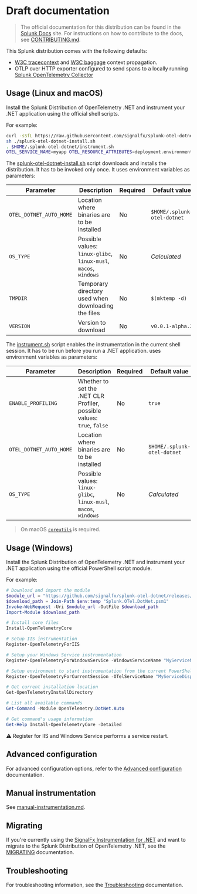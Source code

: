 # Draft documentation

> The official documentation for this distribution can be found in the
> [Splunk Docs](https://docs.splunk.com/Observability/gdi/get-data-in/application/dotnet/get-started.html)
> site.
> For instructions on how to contribute to the docs, see
> [CONTRIBUTING.md](../CONTRIBUTING.md#documentation).

This Splunk distribution comes with the following defaults:

- [W3C tracecontext](https://www.w3.org/TR/trace-context/) and
  [W3C baggage](https://www.w3.org/TR/baggage/) context propagation.
- OTLP over HTTP exporter configured to send spans to a locally running [Splunk OpenTelemetry
  Collector](https://github.com/signalfx/splunk-otel-collector)

## Usage (Linux and macOS)

Install the Splunk Distribution of OpenTelemetry .NET
and instrument your .NET application using the official shell scripts.

For example:

```sh
curl -sSfL https://raw.githubusercontent.com/signalfx/splunk-otel-dotnet/v0.0.1-alpha.2/splunk-otel-dotnet-install.sh -O
sh ./splunk-otel-dotnet-install.sh
. $HOME/.splunk-otel-dotnet/instrument.sh
OTEL_SERVICE_NAME=myapp OTEL_RESOURCE_ATTRIBUTES=deployment.environment=staging,service.version=1.0.0 dotnet run
```

The [splunk-otel-dotnet-install.sh](../splunk-otel-dotnet-install.sh) script
downloads and installs the distribution.
It has to be invoked only once.
It uses environment variables as parameters:

| Parameter               | Description                                                      | Required | Default value             |
|-------------------------|------------------------------------------------------------------|----------|---------------------------|
| `OTEL_DOTNET_AUTO_HOME` | Location where binaries are to be installed                      | No       | `$HOME/.splunk-otel-dotnet` |
| `OS_TYPE`               | Possible values: `linux-glibc`, `linux-musl`, `macos`, `windows` | No       | *Calculated*              |
| `TMPDIR`                | Temporary directory used when downloading the files              | No       | `$(mktemp -d)`            |
| `VERSION`               | Version to download                                              | No       | `v0.0.1-alpha.2`           |

The [instrument.sh](../instrument.sh) script
enables the instrumentation in the current shell session.
It has to be run before you run a .NET application.
uses environment variables as parameters:

| Parameter               | Description                                                            | Required | Default value             |
|-------------------------|------------------------------------------------------------------------|----------|---------------------------|
| `ENABLE_PROFILING`      | Whether to set the .NET CLR Profiler, possible values: `true`, `false` | No       | `true`                    |
| `OTEL_DOTNET_AUTO_HOME` | Location where binaries are to be installed                            | No       | `$HOME/.splunk-otel-dotnet` |
| `OS_TYPE`               | Possible values: `linux-glibc`, `linux-musl`, `macos`, `windows`       | No       | *Calculated*              |

> On macOS [`coreutils`](https://formulae.brew.sh/formula/coreutils) is required.

## Usage (Windows)

Install the Splunk Distribution of OpenTelemetry .NET
and instrument your .NET application using the official PowerShell script module.

For example:

```powershell
# Download and import the module
$module_url = "https://github.com/signalfx/splunk-otel-dotnet/releases/download/v0.0.1-alpha.2/Splunk.OTel.DotNet.psm1"
$download_path = Join-Path $env:temp "Splunk.OTel.DotNet.psm1"
Invoke-WebRequest -Uri $module_url -OutFile $download_path
Import-Module $download_path

# Install core files
Install-OpenTelemetryCore

# Setup IIS instrumentation
Register-OpenTelemetryForIIS

# Setup your Windows Service instrumentation
Register-OpenTelemetryForWindowsService -WindowsServiceName "MyServiceName" -OTelServiceName "MyServiceDisplayName"

# Setup environment to start instrumentation from the current PowerShell session
Register-OpenTelemetryForCurrentSession -OTelServiceName "MyServiceDisplayName"

# Get current installation location
Get-OpenTelemetryInstallDirectory

# List all available commands
Get-Command -Module OpenTelemetry.DotNet.Auto

# Get command's usage information
Get-Help Install-OpenTelemetryCore -Detailed
```

⚠️ Register for IIS and Windows Service performs a service restart.

## Advanced configuration

For advanced configuration options, refer to
the [Advanced configuration](advanced-config.md) documentation.

## Manual instrumentation

See [manual-instrumentation.md](https://github.com/open-telemetry/opentelemetry-dotnet-instrumentation/blob/v0.5.1-beta.3/docs/manual-instrumentation.md).

## Migrating

If you're currently using the [SignalFx Instrumentation for .NET](https://github.com/signalfx/signalfx-dotnet-tracing)
and want to migrate to the Splunk Distribution of OpenTelemetry .NET,
see the [MIGRATING](../MIGRATING.md) documentation.

## Troubleshooting

For troubleshooting information, see the
[Troubleshooting](troubleshooting.md) documentation.

